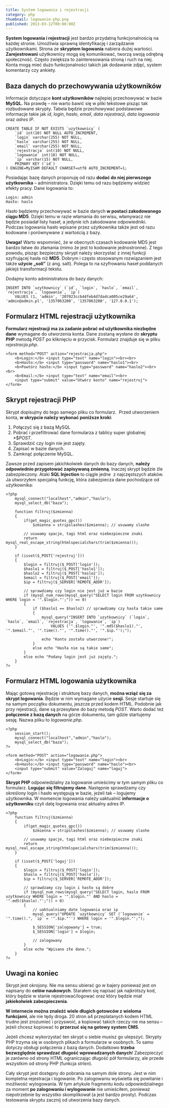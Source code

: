 ```yaml
---
title: System logowania i rejestracji
category: php
thumbnail: logowanie-php.png
published: 2013-03-12T00:00:00Z
---
```

**System logowania i rejestracji** jest bardzo przydatną funkcjonalnością na każdej stronie. Umożliwia sprawną identyfikację i zarządzanie użytkownikami. Strona ze **skryptem logowania** nabiera dużej wartości. **Zarejestrowani** użytkownicy mogą się komunikować, tworzą swoją odrębną społeczność. Często zwiększa to zainteresowania stroną i ruch na niej. Konta mogą mieć dużo funkcjonalności takich jak dodawanie zdjęć, system komentarzy czy ankiety.

<!--more-->

## Baza danych do przechowywania użytkowników

Informacje dotyczące **kont użytkowników** najlepiej przechowywać w bazie **MySQL.** Na prawdę &#8211; nie warto bawić się w pliki tekstowe pisząc tak rozbudowane skrypty. Tabela będzie przechowywać podstawowe informacje takie jak *id*, *login*, *hasło*, *email*, *data rejestracji*, *data logowania* oraz *adres IP*.

	CREATE TABLE IF NOT EXISTS `uzytkownicy` (
	    `id` int(10) NOT NULL AUTO_INCREMENT,
	    `login` varchar(255) NOT NULL,
	    `haslo` varchar(255) NOT NULL,
	    `email` varchar(255) NOT NULL,
	    `rejestracja` int(10) NOT NULL,
	    `logowanie` int(10) NOT NULL,
	    `ip` varchar(15) NOT NULL,
	    PRIMARY KEY (`id`)
	) ENGINE=MyISAM DEFAULT CHARSET=utf8 AUTO_INCREMENT=1;

Posiadając bazę danych proponuję od razu **dodać do niej pierwszego użytkownika** &#8211; administratora. Dzięki temu od razu będziemy widzieć efekty pracy. Dane logowania to:

	Login: admin
	Hasło: haslo

Hasło będziemy przechowywać w bazie danych **w postaci zakodowanego ciągu MD5**. Dzięki temu w razie włamania do serwisu, włamywacz nie będzie posiadał listy haseł, a jedynie ich zakodowane odpowiedniki. Podczas logowania hasło wpisane przez użytkownika także jest od razu kodowane i porównywane z wartością z bazy.

**Uwaga!** Warto wspomnieć, że w obecnych czasach kodowanie MD5 jest bardzo łatwe do złamania (mimo że jest to kodowanie jednostronne). Z tego powodu, pisząc bezpieczny skrypt należy skorzystać z innej funkcji szyfrującej hasła niż **MD5**. Dobrym i często stosowanym rozwiązaniem jest także **użycie &#8222;soli&#8221;** (z ang. salt). Polega to na szyfrowaniu haseł poddanych jakiejś transformacji tekstu.

Dodajmy konto administratora do bazy danych:

	INSERT INTO `uzytkownicy` (`id`, `login`, `haslo`, `email`, `rejestracja`, `logowanie`, `ip`)
	    VALUES (1, 'admin', '207023ccb44feb4d7dadca005ce29a64', 'admin@admin.pl', '1357063200', '1357063200', '127.0.0.1');

## Formularz HTML rejestracji użytkownika

**Formularz rejestracji ma za zadanie pobrać od użytkownika niezbędne dane** wymagane do utworzenia konta. Dane zostaną wysłane do **skryptu PHP** metodą *POST* po kliknięciu w przycisk. Formularz znajduje się w pliku *rejestracja.php*.

	<form method="POST" action="rejestracja.php">
	    <b>Login:</b> <input type="text" name="login"><br><br>
	    <b>Hasło:</b> <input type="password" name="haslo1"><br>
	    <b>Powtórz hasło:</b> <input type="password" name="haslo2"><br><br>
	    <b>Email:</b> <input type="text" name="email"><br>
	    <input type="submit" value="Utwórz konto" name="rejestruj">
	</form>

## Skrypt rejestracji PHP

Skrypt dopisujmy do tego samego pliku co formularz.  Przed utworzeniem konta, **w skrypcie należy wykonać poniższe kroki**:

1. Połączyć się z bazą MySQL
2. Pobrać i przefiltrować dane formularza z tablicy super globalnej *$*POST*.
3. Sprawdzić czy login nie jest zajęty.
4. Zapisać w bazie danych.
5. Zamknąć połączenie MySQL.

Zawsze przed zapisem jakichkolwiek danych do bazy danych, **należy odpowiednio przygotować zapisywaną zmienną**. Inaczej skrypt będzie źle zabezpieczony. Ataki **SQL Injection** to ciągle jedne  z najczęstszych ataków. Ja utworzyłem specjalną funkcję, która zabezpiecza dane pochodzące od użytkownika:

	<?php
	    mysql_connect("localhost","admin","haslo");
	    mysql_select_db("baza");
	    
	    function filtruj($zmienna)
	    {
	        if(get_magic_quotes_gpc())
	            $zmienna = stripslashes($zmienna); // usuwamy slashe
	        
	        // usuwamy spacje, tagi html oraz niebezpieczne znaki
	        return mysql_real_escape_string(htmlspecialchars(trim($zmienna)));
	    }
	    
	    if (isset($_POST['rejestruj']))
	    {
	        $login = filtruj($_POST['login']);
	        $haslo1 = filtruj($_POST['haslo1']);
	        $haslo2 = filtruj($_POST['haslo2']);
	        $email = filtruj($_POST['email']);
	        $ip = filtruj($_SERVER['REMOTE_ADDR']);
	        
	        // sprawdzamy czy login nie jest już w bazie
	        if (mysql_num_rows(mysql_query("SELECT login FROM uzytkownicy WHERE login = '".$login."';")) == 0)
	        {
	            if ($haslo1 == $haslo2) // sprawdzamy czy hasła takie same
	            {
	                mysql_query("INSERT INTO `uzytkownicy` (`login`, `haslo`, `email`, `rejestracja`, `logowanie`, `ip`)
	                    VALUES ('".$login."', '".md5($haslo1)."', '".$email."', '".time()."', '".time()."', '".$ip."');");
	                
	                echo "Konto zostało utworzone!";
	            }
	            else echo "Hasła nie są takie same";
	        }
	        else echo "Podany login jest już zajęty.";
	    }
	?>

## Formularz HTML logowania użytkownika

Mając gotową rejestrację i strukturę bazy danych, **można wziąć się za skrypt logowania**. Będzie w nim wymagane użycie **sesji**. Sesje startuje się na samym początku dokumentu, jeszcze przed kodem HTML. Podobnie jak przy rejestracji, dane są przesyłane do bazy metodą *POST*. Warto dodać też **połączenie z bazą danych** na górze dokumentu, tam gdzie startujemy sesję. Nazwa pliku to *logowanie.php*.

	<?php
	    session_start();
	    mysql_connect("localhost","admin","haslo");
	    mysql_select_db("baza");
	?>
	
	<form method="POST" action="logowanie.php">
	    <b>Login:</b> <input type="text" name="login"><br>
	    <b>Hasło:</b> <input type="password" name="haslo"><br>
	    <input type="submit" value="Zaloguj" name="loguj">
	</form>

**Skrypt PHP** odpowiedzialny za logowanie umieścimy w tym samym pliku co formularz. **Logując się filtrujemy dane**. Następnie sprawdzamy czy określony login i hasło występują w bazie, jeżeli tak &#8211; logujemy użytkownika. W momencie logowania należy uaktualnić **informacje o użytkowniku** czyli datę logowania oraz aktualny adres IP.

	<?php
	    function filtruj($zmienna)
	    {
	        if(get_magic_quotes_gpc())
	            $zmienna = stripslashes($zmienna); // usuwamy slashe
	        
	        // usuwamy spacje, tagi html oraz niebezpieczne znaki
	        return mysql_real_escape_string(htmlspecialchars(trim($zmienna)));
	    }
	    
	    if (isset($_POST['loguj']))
	    {
	        $login = filtruj($_POST['login']);
	        $haslo = filtruj($_POST['haslo']);
	        $ip = filtruj($_SERVER['REMOTE_ADDR']);
	        
	        // sprawdzamy czy login i hasło są dobre
	        if (mysql_num_rows(mysql_query("SELECT login, haslo FROM uzytkownicy WHERE login = '".$login."' AND haslo = '".md5($haslo)."';")) > 0)
	        {
	            // uaktualniamy date logowania oraz ip
	            mysql_query("UPDATE `uzytkownicy` SET (`logowanie` = '".time().", `ip` = '".$ip."'') WHERE login = '".$login."';");
	            
	            $_SESSION['zalogowany'] = true;
	            $_SESSION['login'] = $login;
	            
	            // zalogowany
	        }
	        else echo "Wpisano złe dane.";
	    }
	?>

## Uwagi na koniec

Skrypt jest okrojony. Nie ma sensu ubierać go w bajery ponieważ jest on napisany do **celów naukowych**. Starałem się napisać jak najkrótszy kod, który będzie w stanie rejestrować/logować oraz który będzie miał **jakiekolwiek zabezpieczenia**.

**W internecie można znaleźć wiele długich gotowców z wieloma funkcjami**, ale nie tędy droga. 20 stron a4 przeplatanych kodem HTML trudno jest zrozumieć i przyswoić, a kopiować takich rzeczy nie ma sensu &#8211; jeżeli chcesz kopiować to **przerzuć się na gotowy system CMS**.

Jeżeli chcesz wykorzystać ten skrypt u siebie musisz go ulepszyć. Skrypty PHP trzyma się w osobnych plikach a formularze w osobnych. To samo dotyczy obsługi połączenia z bazą danych. Dodatkowo **trzeba bezwzględnie sprawdzać długość wprowadzanych danych**! Zabezpieczyć je zarówno od strony HTML ograniczając długość pół formularzy, ale przede wszystkim od strony PHP (funkcja *strlen*).

Cały skrypt jest dostępny do pobrania na samym dole strony. Jest w nim kompletna rejestracja i logowanie. Po zalogowaniu wyświetla się powitanie i możliwość wylogowania. W tym artykule fragmentu kodu odpowiedzialnego za moment **po zalogowaniu i wylogowanie** nie umieściłem, ponieważ niepotrzebnie by wszystko skomplikował (a jest bardzo prosty). Podczas testowania skryptu zacznij od utworzenia bazy danych.
